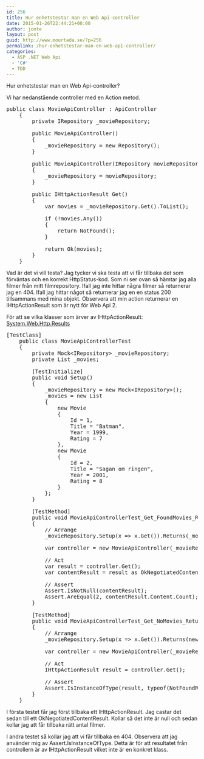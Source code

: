 ```yaml
---
id: 256
title: Hur enhetstestar man en Web Api-controller
date: 2015-01-26T22:44:21+00:00
author: jonte
layout: post
guid: http://www.mourtada.se/?p=256
permalink: /hur-enhetstestar-man-en-web-api-controller/
categories:
  - ASP .NET Web Api
  - 'C#'
  - TDD
---
```

Hur enhetstestar man en Web Api-controller?

Vi har nedanstående controller med en Action metod.

<pre lang="csharp">public class MovieApiController : ApiController
    {
        private IRepository _movieRepository; 

        public MovieApiController()
        {
            _movieRepository = new Repository();
        }

        public MovieApiController(IRepository movieRepository)
        {
            _movieRepository = movieRepository;
        }

        public IHttpActionResult Get()
        {
            var movies = _movieRepository.Get().ToList();

            if (!movies.Any())
            {
                return NotFound();
            }

            return Ok(movies);
        }
    }
</pre>

Vad är det vi vill testa? Jag tycker vi ska testa att vi får tillbaka det som förväntas och en korrekt HttpStatus-kod. Som ni ser ovan så hämtar jag alla filmer från mitt filmrepository. Ifall jag inte hittar några filmer så returnerar jag en 404. Ifall jag hittar något så returnerar jag en en status 200 tillsammans med mina objekt. Observera att min action returnerar en IHttpActionResult som är nytt för Web Api 2.

För att se vilka klasser som ärver av IHttpActionResult: [System.Web.Http.Results](https://msdn.microsoft.com/en-us/library/system.web.http.results.aspx)

<pre lang="csharp">[TestClass]
    public class MovieApiControllerTest
    {
        private Mock&lt;IRepository&gt; _movieRepository;
        private List _movies;

        [TestInitialize]
        public void Setup()
        {
            _movieRepository = new Mock&lt;IRepository&gt;();
            _movies = new List
            {
                new Movie
                {
                    Id = 1,
                    Title = "Batman",
                    Year = 1999,
                    Rating = 7
                },
                new Movie
                {
                    Id = 2,
                    Title = "Sagan om ringen",
                    Year = 2001,
                    Rating = 8
                }
            };
        }

        [TestMethod]
        public void MovieApiControllerTest_Get_FoundMovies_ReturnsStatusOk()
        {
            // Arrange
            _movieRepository.Setup(x =&gt; x.Get()).Returns(_movies);

            var controller = new MovieApiController(_movieRepository.Object);

            // Act
            var result = controller.Get();
            var contentResult = result as OkNegotiatedContentResult&lt;List&gt;;

            // Assert
            Assert.IsNotNull(contentResult);
            Assert.AreEqual(2, contentResult.Content.Count);
        }

        [TestMethod]
        public void MovieApiControllerTest_Get_NoMovies_ReturnsStatusNotFound()
        {
            // Arrange
            _movieRepository.Setup(x =&gt; x.Get()).Returns(new List());

            var controller = new MovieApiController(_movieRepository.Object);

            // Act
            IHttpActionResult result = controller.Get();

            // Assert
            Assert.IsInstanceOfType(result, typeof(NotFoundResult));
        }
    }
</pre>

I första testet får jag först tillbaka ett IHttpActionResult. Jag castar det sedan till ett OkNegotiatedContentResult. Kollar så det inte är null och sedan kollar jag att får tillbaka rätt antal filmer.

I andra testet så kollar jag att vi får tillbaka en 404. Observera att jag använder mig av Assert.IsInstanceOfType. Detta är för att resultatet från controllern är av IHttpActionResult vilket inte är en konkret klass.